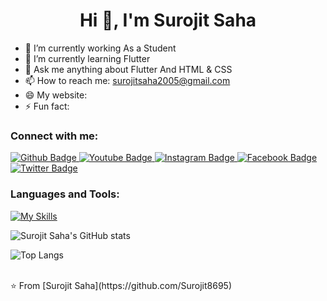  <h1 align="center">Hi 👋, I'm Surojit Saha</h1>

- 🔭 I’m currently working As a Student
- 🌱 I’m currently learning Flutter
- 💬 Ask me anything about Flutter And HTML & CSS
- 📫 How to reach me: surojitsaha2005@gmail.com
- 😄 My website: 
- ⚡ Fun fact: 
  
### Connect with me:
<div id="badges">
  <a href="https://github.com/Surojit8695">
    <img src="https://img.shields.io/badge/Github-white?style=for-the-badge&logo=Github&logoColor=black" alt="Github Badge"/>
  </a>
  <a href="https://www.youtube.com/@surojitsaha81">
    <img src="https://img.shields.io/badge/YouTube-red?style=for-the-badge&logo=youtube&logoColor=white" alt="Youtube Badge"/>
  </a>
   <a href="https://www.instagram.com/surojitsaha5040/?hl=en">
    <img src="https://img.shields.io/badge/Instagram-purple?style=for-the-badge&logo=instagram&logoColor=white" alt="Instagram Badge"/>
  </a>
   <a href="https://www.facebook.com/surojit.saha.9231712/">
    <img src="https://img.shields.io/badge/Facebook-blue?style=for-the-badge&logo=facebook&logoColor=white" alt="Facebook Badge"/>
  </a>
   <a href="#">
    <img src="https://img.shields.io/badge/Twitter-blue?style=for-the-badge&logo=twitter&logoColor=white" alt="Twitter Badge"/>
  </a>
</div>

### Languages and Tools:
[![My Skills](https://skillicons.dev/icons?i=c,html,css,flutter,dart,github,git&perline=5)](https://skillicons.dev)

![Surojit Saha's GitHub stats](https://github-readme-stats.vercel.app/api?username=Surojit8695&show_icons=true&theme=dark)

![Top Langs](https://github-readme-stats.vercel.app/api/top-langs/?username=Surojit8695&theme=dark)


<br>
⭐️ From [Surojit Saha](https://github.com/Surojit8695)
